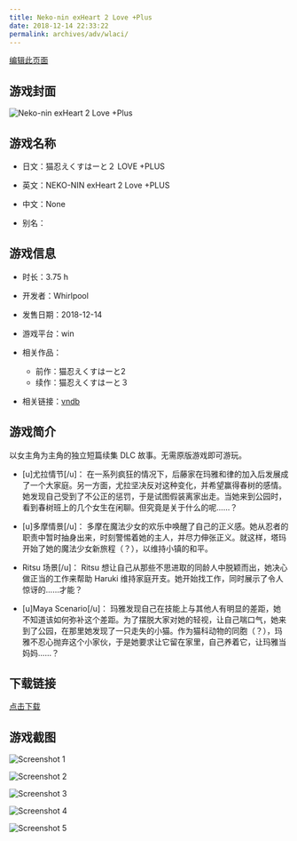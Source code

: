 ```yaml
---
title: Neko-nin exHeart 2 Love +Plus
date: 2018-12-14 22:33:22
permalink: archives/adv/wlaci/
---
```

[编辑此页面](https://github.com/ACG-3/ADV3-source/blob/main/source/_posts/%E7%8C%AB%E5%BF%8D%E3%81%88%E3%81%8F%E3%81%99%E3%81%AF%E3%83%BC%E3%81%A8%EF%BC%92%20LOVE%20%2BPLUS.md)

## 游戏封面

![Neko-nin exHeart 2 Love +Plus](https://pan.timero.xyz/d/onedrive/img_lib_001/Neko-nin%20exHeart%202%20Love%20+Plus_cover.avif)


## 游戏名称

- 日文：猫忍えくすはーと２ LOVE +PLUS
- 英文：NEKO-NIN exHeart 2 Love +PLUS
- 中文：None

- 别名：


## 游戏信息

- 时长：3.75 h
- 开发者：Whirlpool
- 发售日期：2018-12-14
- 游戏平台：win
- 相关作品：
   - 前作：猫忍えくすはーと2
   - 续作：猫忍えくすはーと３

- 相关链接：[vndb](https://vndb.org/v25673)


## 游戏简介

以女主角为主角的独立短篇续集 DLC 故事。无需原版游戏即可游玩。

- [u]尤拉情节[/u]：
在一系列疯狂的情况下，后藤家在玛雅和律的加入后发展成了一个大家庭。另一方面，尤拉坚决反对这种变化，并希望赢得春树的感情。她发现自己受到了不公正的惩罚，于是试图假装离家出走。当她来到公园时，看到春树班上的几个女生在闲聊。但究竟是关于什么的呢......？

- [u]多摩情景[/u]：
多摩在魔法少女的欢乐中唤醒了自己的正义感。她从忍者的职责中暂时抽身出来，时刻警惕着她的主人，并尽力伸张正义。就这样，塔玛开始了她的魔法少女新旅程（？），以维持小镇的和平。

- Ritsu 场景[/u]：
Ritsu 想让自己从那些不思进取的同龄人中脱颖而出，她决心做正当的工作来帮助 Haruki 维持家庭开支。她开始找工作，同时展示了令人惊讶的......才能？

- [u]Maya Scenario[/u]：
玛雅发现自己在技能上与其他人有明显的差距，她不知道该如何弥补这个差距。为了摆脱大家对她的轻视，让自己喘口气，她来到了公园，在那里她发现了一只走失的小猫。作为猫科动物的同胞（？），玛雅不忍心抛弃这个小家伙，于是她要求让它留在家里，自己养着它，让玛雅当妈妈......？




## 下载链接

[点击下载](https://pan.timero.xyz/onedrive/adv_lib_001/%E7%8C%AB%E5%BF%8D%E3%81%88%E3%81%8F%E3%81%99%E3%81%AF%E3%83%BC%E3%81%A8%EF%BC%92%20LOVE%20%2BPLUS)


## 游戏截图


![Screenshot 1](https://pan.timero.xyz/d/onedrive/img_lib_001/Neko-nin%20exHeart%202%20Love%20+Plus_Screenshot_1.avif)

![Screenshot 2](https://pan.timero.xyz/d/onedrive/img_lib_001/Neko-nin%20exHeart%202%20Love%20+Plus_Screenshot_2.avif)

![Screenshot 3](https://pan.timero.xyz/d/onedrive/img_lib_001/Neko-nin%20exHeart%202%20Love%20+Plus_Screenshot_3.avif)

![Screenshot 4](https://pan.timero.xyz/d/onedrive/img_lib_001/Neko-nin%20exHeart%202%20Love%20+Plus_Screenshot_4.avif)

![Screenshot 5](https://pan.timero.xyz/d/onedrive/img_lib_001/Neko-nin%20exHeart%202%20Love%20+Plus_Screenshot_5.avif)

